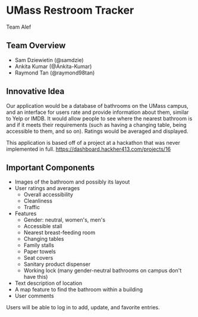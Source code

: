 # UMass Restroom Tracker
Team Alef

## Team Overview
* Sam Dziewietin (@samdzie)
* Ankita Kumar (@Ankita-Kumar)
* Raymond Tan (@raymond98tan)

## Innovative Idea
Our application would be a database of bathrooms on the UMass campus, and an interface for users rate and provide information about them, similar to Yelp or IMDB. It would allow people to see where the nearest bathroom is and if it meets their requirements (such as having a changing table, being accessible to them, and so on). Ratings would be averaged and displayed.

This application is based off of a project at a hackathon that was never implemented in full. https://dashboard.hackher413.com/projects/16 

## Important Components
* Images of the bathroom and possibly its layout
* User ratings and averages
    * Overall accessibility
    * Cleanliness
    * Traffic
* Features
    * Gender: neutral, women's, men's
    * Accessible stall
    * Nearest breast-feeding room
    * Changing tables
    * Family stalls
    * Paper towels
    * Seat covers
    * Sanitary product dispenser
    * Working lock (many gender-neutral bathrooms on campus don't have this)
* Text description of location
* A map feature to find the bathroom within a building
* User comments

Users will be able to log in to add, update, and favorite entries.